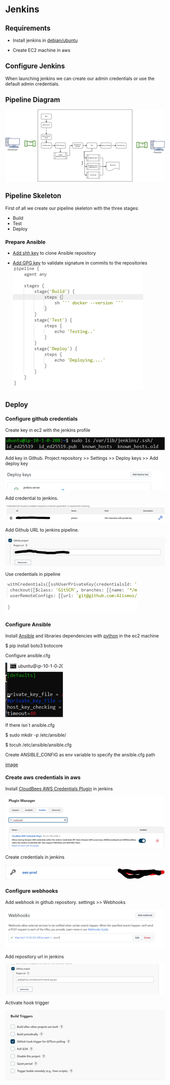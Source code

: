 # Jenkins

## Requirements

* Install jenkins in [debian/ubuntu](https://www.jenkins.io/doc/book/installing/linux/#debianubuntu)

* Create EC2 machine in aws 

## Configure Jenkins

When launching jenkins we can create our admin credentials or use the default admin credentials. 

## Pipeline Diagram

![image](assets/images/Pipeline.drawio.png)

## Pipeline Skeleton

First of all we create our pipeline skeleton with the three stages: 
* Build 
* Test
* Deploy

### Prepare Ansible 

 * [Add shh key](https://docs.github.com/en/authentication/connecting-to-github-with-ssh/generating-a-new-ssh-key-and-adding-it-to-the-ssh-agent) to clone Ansible repository 

 * [Add GPG key](https://docs.github.com/es/authentication/managing-commit-signature-verification/generating-a-new-gpg-key) to validate signature in commits to the repositories
![image](assets/images/pipeline_skeleton.png)

## Deploy 

### Configure github credentials
Create key in ec2 with the jenkins profile 

![image](assets/images/jenkins_git_key.png)

Add key in Github. Project repository >> Settings >> Deploy keys >> Add deploy key 

![image](assets/images/github_key.png)

 Add credential to jenkins.

![image](assets/images/jenkins_github.png)

 Add Github URL to jenkins pipeline. 

![image](assets/images/pipeline_github.png)

 Use credentials in pipeline

![image](assets/images/pipeline_script_github_credentials.png)

### Configure Ansible 

Install [Ansible](https://docs.ansible.com/ansible/latest/installation_guide/intro_installation.html) and libraries dependencies with [python](https://www.scaler.com/topics/python/install-python-on-linux/) in the ec2 machine


$ pip install boto3 botocore

Configure ansible.cfg 

![image](assets/images/ansible_cfg.png)

If there isn´t ansible.cfg 

$ sudo mkdir -p /etc/ansible/

$ tocuh /etc/ansible/ansible.cfg

Create ANSIBLE_CONFIG as env variable to specify the ansible.cfg path

[image](assets/images/ansible_cfg.png)
### Create aws credentials in aws 

Install [CloudBees AWS Credentials Plugin](https://plugins.jenkins.io/aws-credentials) in jenkins

![image](assets/images/jenkins_plugin_aws.png)

Create credentials in jenkins

![iamge](assets/images/jenkins_aws_credentials.png)

### Configure webhooks

Add webhook in github repository. settings >> Webhooks

![image](assets/images/github_webhooks.png)

Add repository url in jenkins 

![image](assets/images/jenkins_github_url.png)

Activate hook trigger

![image](assets/images/jenkins_trigger.png)
